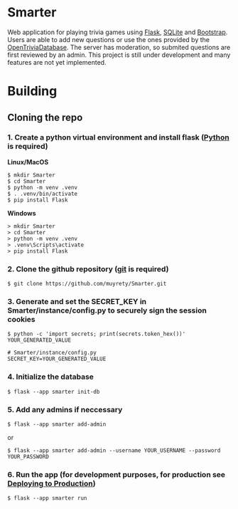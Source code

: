 # Smarter
Web application for playing trivia games using [Flask][], [SQLite][] and [Bootstrap][]. Users are able
to add new questions or use the ones provided by the [OpenTriviaDatabase][].
The server has moderation, so submited questions are first reviewed by an admin.
This project is still under development and many features are not yet implemented.

[OpenTriviaDatabase]: https://opentdb.com/
[Flask]: https://flask.palletsprojects.com/
[Bootstrap]: https://getbootstrap.com/
[SQLite]: https://www.sqlite.org/index.html

# Building
## Cloning the repo
### 1. Create a python virtual environment and install flask ([Python][] is required)
**Linux/MacOS**
```
$ mkdir Smarter
$ cd Smarter
$ python -m venv .venv 
$ . .venv/bin/activate
$ pip install Flask
```

**Windows**
```
> mkdir Smarter
> cd Smarter
> python -m venv .venv
> .venv\Scripts\activate
> pip install Flask
```

### 2. Clone the github repository ([git][] is required)
```
$ git clone https://github.com/muyrety/Smarter.git
```

### 3. Generate and set the SECRET_KEY in Smarter/instance/config.py to securely sign the session cookies
```
$ python -c 'import secrets; print(secrets.token_hex())'
YOUR_GENERATED_VALUE
```
```
# Smarter/instance/config.py
SECRET_KEY=YOUR_GENERATED_VALUE
```
### 4. Initialize the database
```
$ flask --app smarter init-db
```

### 5. Add any admins if neccessary
```
$ flask --app smarter add-admin
```
or
```
$ flask --app smarter add-admin --username YOUR_USERNAME --password YOUR_PASSWORD
```

### 6. Run the app (for development purposes, for production see [Deploying to Production])
```
$ flask --app smarter run
```

[Python]: https://www.python.org/downloads/
[git]: https://git-scm.com/downloads
[Deploying to Production]: https://flask.palletsprojects.com/en/3.0.x/deploying/

